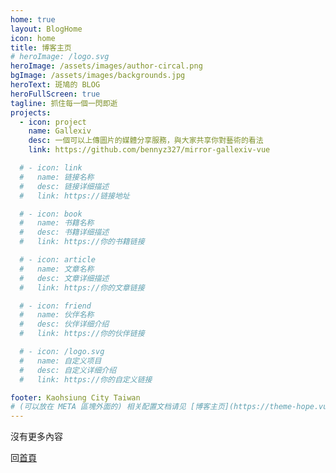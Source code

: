 ```yaml
---
home: true
layout: BlogHome
icon: home
title: 博客主页
# heroImage: /logo.svg
heroImage: /assets/images/author-circal.png
bgImage: /assets/images/backgrounds.jpg
heroText: 斑鳩的 BLOG
heroFullScreen: true
tagline: 抓住每一個一閃即逝
projects:
  - icon: project
    name: Gallexiv
    desc: 一個可以上傳圖片的媒體分享服務，與大家共享你對藝術的看法
    link: https://github.com/bennyz327/mirror-gallexiv-vue

  # - icon: link
  #   name: 链接名称
  #   desc: 链接详细描述
  #   link: https://链接地址

  # - icon: book
  #   name: 书籍名称
  #   desc: 书籍详细描述
  #   link: https://你的书籍链接

  # - icon: article
  #   name: 文章名称
  #   desc: 文章详细描述
  #   link: https://你的文章链接

  # - icon: friend
  #   name: 伙伴名称
  #   desc: 伙伴详细介绍
  #   link: https://你的伙伴链接

  # - icon: /logo.svg
  #   name: 自定义项目
  #   desc: 自定义详细介绍
  #   link: https://你的自定义链接

footer: Kaohsiung City Taiwan
# (可以放在 META 區塊外面的) 相关配置文档请见 [博客主页](https://theme-hope.vuejs.press/zh/guide/blog/home/)。
---
```


沒有更多內容

回[首頁](https://bennyz327.github.io/benny-blog/)